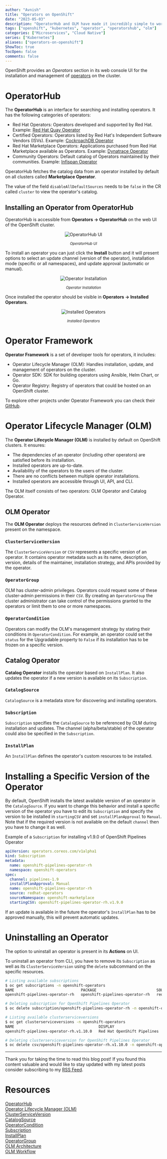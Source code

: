 ```yaml
---
author: "Avnish"
title: "Operators on OpenShift"
date: "2023-05-03"
description: "OperatorHub and OLM have made it incredibly simple to work with operators on OpenShift"
tags: ["openshift", "kubernetes", "operator", "operatorshub", "olm"]
categories: ["Microservices", "Cloud Native"]
series: ["Kubernetes"]
aliases: ["operators-on-openshift"]
ShowToc: true
TocOpen: false
comments: false
---
```


OpenShift provides an *Operators* section in its web console UI for the installation and management of <a href="/posts/kubernetes/kubernetes-operators/" target="_blank">operators</a> on the cluster.

# OperatorHub
The **OperatorHub** is an interface for searching and installing operators. It has the following categories of operators: 

* Red Hat Operators: Operators developed and supported by Red Hat. Example: [Red Hat Quay Operator](https://catalog.redhat.com/software/container-stacks/detail/5ec53f9d535cb70ab8c02991)
* Certified Operators: Operators listed by Red Hat's Independent Software Vendors (ISVs). Example: [CockroachDB Operator](https://catalog.redhat.com/software/container-stacks/detail/5e9872712989e6a90307acd6)
* Red Hat Marketplace Operators: Applications purchased from Red Hat Marketplace available as Operators. Example: [Dynatrace Operator](https://marketplace.redhat.com/en-us/products/dynatrace)
* Community Operators: Default catalog of Operators maintained by their communities. Example: [Infispan Operator](https://github.com/infinispan/infinispan-operator)

OperatorHub fetches the catalog data from an operator installed by default on all clusters called **Marketplace Operator**. 

The value of the field `disableAllDefaultSources` needs to be `false` in the CR called `cluster` to view the operator's catalog.

## Installing an Operator from OperatorHub
OperatorHub is accessible from **Operators -> OperatorHub** on the web UI of the OpenShift cluster.

<p align="center"><img src="operator-hub.png" alt="OperatorHub UI"></p>
<p align="center"><small><i>OperatorHub UI</i></small></p>

To install an operator you can just click the **Install** button and it will present options to select an update channel (version of the operator), installation mode (specific or all namespaces), and update approval (automatic or manual).

<p align="center"><img src="install-operator.png" alt="Operator Installation"></p>
<p align="center"><small><i>Operator Installation</i></small></p>

Once installed the operator should be visible in **Operators -> Installed Operators**.
<p align="center"><img src="installed-operators.png" alt="Installed Operators"></p>
<p align="center"><small><i>Installed Operators</i></small></p>


# Operator Framework
**Operator Framework** is a set of developer tools for operators, it includes: 

- Operator Lifecycle Manager (OLM): Handles installation, update, and management of operators on the cluster.
- Operator SDK: SDK for building operators using Ansible, Helm Chart, or Go.
- Operator Registry:  Registry of operators that could be hosted on an OpenShift cluster.

To explore other projects under Operator Framework you can check their [GitHub](https://github.com/operator-framework).

# Operator Lifecycle Manager (OLM)
The **Operator Lifecycle Manager (OLM)** is installed by default on OpenShift clusters. It ensures:
* The dependencies of an operator (including other operators) are satisfied before its installation.
* Installed operators are up-to-date.
* Availability of the operators to the users of the cluster.
* There are no conflicts between multiple operator installations.
* Installed operators are accessible through UI, API, and CLI.

The OLM itself consists of two operators: OLM Operator and Catalog Operator.

## OLM Operator
The **OLM Operator** deploys the resources defined in `ClusterServiceVersion` present on the namespace.

### `ClusterServiceVersion`
The `ClusterServiceVersion` or `CSV` represents a specific version of an operator. It contains operator metadata such as its name, description, version, details of the maintainer, installation strategy, and APIs provided by the operator.

### `OperatorGroup`
OLM has cluster-admin privileges. Operators could request some of these cluster-admin permissions in their `CSV`. By creating an `OperatorGroup` the cluster administrator can take control of the permissions granted to the operators or limit them to one or more namespaces.

### `OperatorCondition`
Operators can modify the OLM's management strategy by stating their conditions in `OperatorCondition`. For example, an operator could set the `status` for the Upgradable property to `False` if its installation has to be frozen on a specific version.

## Catalog Operator
**Catalog Operator** installs the operator based on `InstallPlan`. It also updates the operator if a new version is available on its `Subscription`.

### `CatalogSource`
`CatalogSource` is a metadata store for discovering and installing operators.

### `Subscription`
`Subscription` specifies the `CatalogSource` to be referenced by OLM during installation and updates. The channel (alpha/beta/stable) of the operator could also be specified in the `Subscription`.

### `InstallPlan`
An `InstallPlan` defines the operator's custom resources to be installed.

# Installing a Specific Version of the Operator
By default, OpenShift installs the latest available version of an operator in the `CatalogSource`. If you want to change this behavior and install a specific version of the operator you have to edit its `Subscription` and specify the version to be installed in `startingCSV` and set `installPlanApproval` to `Manual`. 
Note that if the required version is not available on the default `channel` then you have to change it as well.

Example of a `Subscription` for installing v1.9.0 of OpenShift Pipelines Operator
```yaml
apiVersion: operators.coreos.com/v1alpha1
kind: Subscription
metadata:
  name: openshift-pipelines-operator-rh
  namespace: openshift-operators
spec:
  channel: pipelines-1.9
  installPlanApproval: Manual
  name: openshift-pipelines-operator-rh
  source: redhat-operators
  sourceNamespace: openshift-marketplace
  startingCSV: openshift-pipelines-operator-rh.v1.9.0
```

If an update is available in the future the operator's `InstallPlan` has to be approved manually, this will prevent automatic updates.

# Uninstalling an Operator
The option to uninstall an operator is present in its **Actions** on UI.

To uninstall an operator from CLI, you have to remove its `Subscription` as well as its `ClusterServiceVersion` using the `delete` subcommand on the specific resources.

```bash
# Listing available subscriptions
$ oc get subscriptions -n openshift-operators
NAME                              PACKAGE                           SOURCE
openshift-pipelines-operator-rh   openshift-pipelines-operator-rh   redhat-operators

# Deleting subscription for OpenShift Pipelines Operator
$ oc delete subscription/openshift-pipelines-operator-rh -n openshift-operators

# Listing available clusterserviceversions
$ oc get clusterserviceversions -n openshift-operators
NAME                                      DISPLAY                       VERSION
openshift-pipelines-operator-rh.v1.10.0   Red Hat OpenShift Pipelines   1.10.0

# Deleting clusterserviceversion for OpenShift Pipelines Operator
$ oc delete csv/openshift-pipelines-operator-rh.v1.10.0 -n openshift-operators
```


<hr>
Thank you for taking the time to read this blog post! If you found this content valuable and would like to stay updated with my latest posts consider subscribing to my <a href="https://www.avni.sh/index.xml" target="_blank">RSS Feed</a>.

# Resources
<a href="https://docs.openshift.com/container-platform/4.12/operators/understanding/olm-understanding-operatorhub.html" target="_blank">OperatorHub</a>  
<a href="https://olm.operatorframework.io/" target="_blank">Operator Lifecycle Manager (OLM)</a>  
<a href="https://olm.operatorframework.io/docs/concepts/crds/clusterserviceversion/" target="_blank">ClusterServiceVersion</a>  
<a href="https://olm.operatorframework.io/docs/concepts/crds/catalogsource/" target="_blank">CatalogSource</a>  
<a href="https://olm.operatorframework.io/docs/concepts/crds/operatorcondition/" target="_blank">OperatorCondition</a>  
<a href="https://olm.operatorframework.io/docs/concepts/crds/subscription/" target="_blank">Subscription</a>  
<a href="https://olm.operatorframework.io/docs/concepts/crds/installplan/" target="_blank">InstallPlan</a>  
<a href="https://olm.operatorframework.io/docs/concepts/crds/operatorgroup/" target="_blank">OperatorGroup</a>  
<a href="https://olm.operatorframework.io/docs/concepts/olm-architecture/" target="_blank">OLM Architecture</a>  
<a href="https://docs.openshift.com/container-platform/4.12/operators/understanding/olm/olm-workflow.html#olm-upgrades_olm-workflow" target="_blank">OLM Workflow</a>  